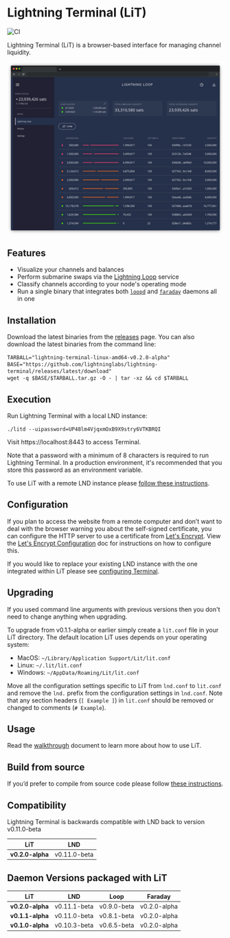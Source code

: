 # Lightning Terminal (LiT)

![CI](https://github.com/lightninglabs/lightning-terminal/workflows/CI/badge.svg)

Lightning Terminal (LiT) is a browser-based interface for managing channel liquidity.

![screenshot](./app/src/assets/images/screenshot.png)

## Features
- Visualize your channels and balances
- Perform submarine swaps via the [Lightning Loop](https://lightning.engineering/loop) service
- Classify channels according to your node's operating mode
- Run a single binary that integrates both [`loopd`](https://github.com/lightninglabs/loop) and [`faraday`](https://github.com/lightninglabs/faraday) daemons all in one

## Installation
Download the latest binaries from the [releases](https://github.com/lightninglabs/lightning-terminal/releases) page. You can also download the latest binaries from the command line:

```
TARBALL="lightning-terminal-linux-amd64-v0.2.0-alpha"
BASE="https://github.com/lightninglabs/lightning-terminal/releases/latest/download"
wget -q $BASE/$TARBALL.tar.gz -O - | tar -xz && cd $TARBALL
```

## Execution
Run Lightning Terminal with a local LND instance:

```
./litd --uipassword=UP48lm4VjqxmOxB9X9stry6VTKBRQI
```

Visit https://localhost:8443 to access Terminal.

Note that a password with a minimum of 8 characters is required to run Lightning Terminal. In a production environment, it's recommended that you store this password as an environment variable.

To use LiT with a remote LND instance please [follow these instructions](./doc/remote.md). 

## Configuration
If you plan to access the website from a remote computer and don’t want to deal with the browser warning you about the self-signed certificate, you can configure the HTTP server to use a certificate from [Let's Encrypt](https://letsencrypt.org/). View the
[Let's Encrypt Configuration](./doc/letsencrypt.md) doc for instructions on how to
configure this.

If you would like to replace your existing LND instance with the one integrated within LiT please see [configuring Terminal](./doc/config-lnd-integrated.md).

## Upgrading
If you used command line arguments with previous versions then you don't need to change anything when upgrading. 

To upgrade from v0.1.1-alpha or earlier simply create a `lit.conf` file in your LiT directory. The default location LiT uses depends on your operating system:
- MacOS: `~/Library/Application Support/Lit/lit.conf`
- Linux: `~/.lit/lit.conf`
- Windows: `~/AppData/Roaming/Lit/lit.conf`

Move all the configuration settings specific to LiT from `lnd.conf` to `lit.conf` and remove the `lnd.` prefix from the configuration settings in `lnd.conf`. Note that any section headers (`[ Example ]`) in `lit.conf` should be removed or changed to comments (`# Example`). 

## Usage
Read the [walkthrough](doc/WALKTHROUGH.md) document to learn more about how to use LiT.

## Build from source
If you’d prefer to compile from source code please follow [these instructions](./doc/compile.md).

## Compatibility

Lightning Terminal is backwards compatible with LND back to version v0.11.0-beta

| LiT              | LND          |
| ---------------- | ------------ |
| **v0.2.0-alpha** | v0.11.0-beta |

## Daemon Versions packaged with LiT

| LiT              | LND          | Loop        | Faraday      |
| ---------------- | ------------ | ----------- | ------------ |
| **v0.2.0-alpha** | v0.11.1-beta | v0.9.0-beta | v0.2.0-alpha |
| **v0.1.1-alpha** | v0.11.0-beta | v0.8.1-beta | v0.2.0-alpha |
| **v0.1.0-alpha** | v0.10.3-beta | v0.6.5-beta | v0.2.0-alpha |

